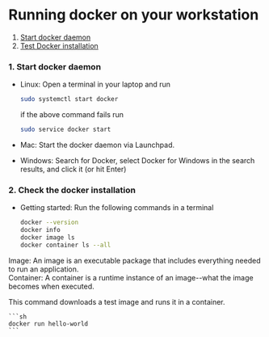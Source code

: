 # Running docker on your workstation

1. [Start docker daemon](#start-docker)
2. [Test Docker installation](#check-docker)

### <a name="start-docker"></a> 1. Start docker daemon

* Linux: Open a terminal in your laptop and run

    ```sh
    sudo systemctl start docker
    ```
    if the above command fails run 
    ```sh
    sudo service docker start
    ```
* Mac: Start the docker daemon via Launchpad.

* Windows: Search for Docker, select Docker for Windows in the search results, and click it (or hit Enter)
 
  
### <a name="check-docker"></a> 2. Check the docker installation

* Getting started: Run the following commands in a terminal 

    ```sh
    docker --version
    docker info
    docker image ls
    docker container ls --all
    ```

Image: An image is an executable package that includes everything needed to run an application.    
Container: A container is a runtime instance of an image--what the image becomes when executed. 

This command downloads a test image and runs it in a container. 

    ```sh
    docker run hello-world
    ```
    
    


